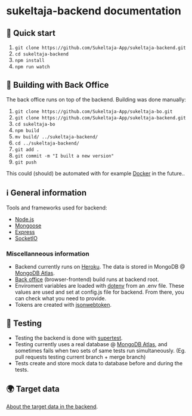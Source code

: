 # sukeltaja-backend documentation

## 🐘 Quick start

1. `git clone https://github.com/Sukeltaja-App/sukeltaja-backend.git`
2. `cd sukeltaja-backend`
3. `npm install`
4. `npm run watch`

## 🔨 Building with Back Office

The back office runs on top of the backend. Building was done manually:

1. `git clone https://github.com/Sukeltaja-App/sukeltaja-bo.git`
2. `git clone https://github.com/Sukeltaja-App/sukeltaja-backend.git`
3. `cd sukeltaja-bo`
4. `npm build`
5. `mv build/ ../sukeltaja-backend/`
6. `cd ../sukeltaja-backend/`
7. `git add .`
8. `git commit -m "I built a new version"`
9. `git push`

This could (should) be automated with for example [Docker](https://www.docker.com/) in the future..

## ℹ General information

Tools and frameworks used for backend:

* [Node.js](https://nodejs.org/)
* [Mongoose](https://mongoosejs.com/)
* [Express](https://expressjs.com/)
* [SocketIO](https://socket.io/)

### Miscellanneous information

* Backend currently runs on [Heroku](https://www.heroku.com/). The data is stored in MongoDB @ [MongoDB Atlas](https://www.mongodb.com/).
* [Back office](https://github.com/Sukeltaja-App/sukeltaja-bo) (browser-frontend) build runs at backend root.
* Enviroment variables are loaded with [dotenv](https://www.npmjs.com/package/dotenv) from an .env file. These values are used and set at config.js file for backend. From there, you can check what you need to provide.
* Tokens are created with [jsonwebtoken](https://www.npmjs.com/package/jsonwebtoken).

## 🙉 Testing

* Testing the backend is done with [supertest](https://www.npmjs.com/package/supertest).
* Testing currently uses a real database @ [MongoDB Atlas](https://www.mongodb.com/), and sometimes fails when two sets of same tests run simultaneously. (Eg. pull requests testing current branch + merge branch)
* Tests create and store mock data to database before and during the tests.

## 🌍 Target data

[About the target data in the backend](targets.md).
